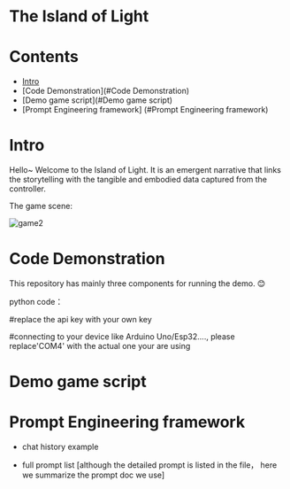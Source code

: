 # The Island of Light

# Contents
- [Intro](#Intro)
- [Code Demonstration](#Code Demonstration)
- [Demo game script](#Demo game script)
- [Prompt Engineering framework] (#Prompt Engineering framework)


# Intro

Hello~ Welcome to the Island of Light. It is an emergent narrative that links the storytelling with the tangible and embodied data captured from the controller. 

The game scene:
  
![game2](https://github.com/ZhenYoyo/TheIslandofLight/assets/138093070/616e0e6c-b85b-4761-bdf9-d986d99172bd)



# Code Demonstration
This repository has mainly three components for running the demo. 😊

python code：


#replace the api key with your own key

#connecting to your device like Arduino Uno/Esp32...., please replace'COM4' with the actual one your are using


# Demo game script

# Prompt Engineering framework

+ chat history example

+ full prompt list
[although the detailed prompt is listed in the file， here we summarize the prompt doc we use]

